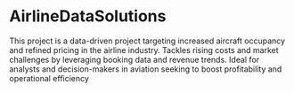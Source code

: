 # AirlineDataSolutions
This project is a data-driven project targeting increased aircraft occupancy and refined pricing in the airline industry. Tackles rising costs and market challenges by leveraging booking data and revenue trends. Ideal for analysts and decision-makers in aviation seeking to boost profitability and operational efficiency

